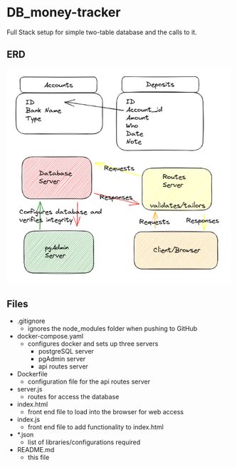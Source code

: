 # DB_money-tracker
Full Stack setup for simple two-table database and the calls to it.

## ERD
![ERD Showing interconnections](./images/ERD.png)

## Files
  - .gitignore
    - ignores the node_modules folder when pushing to GitHub
  - docker-compose.yaml
    - configures docker and sets up three servers
      - postgreSQL server
      - pgAdmin server
      - api routes server
  - Dockerfile
    - configuration file for the api routes server
  - server.js
    - routes for access the database
  - index.html
    - front end file to load into the browser for web access
  - index.js
    - front end file to add functionality to index.html
  - *.json
    - list of libraries/configurations required
  - README.md
    - this file
